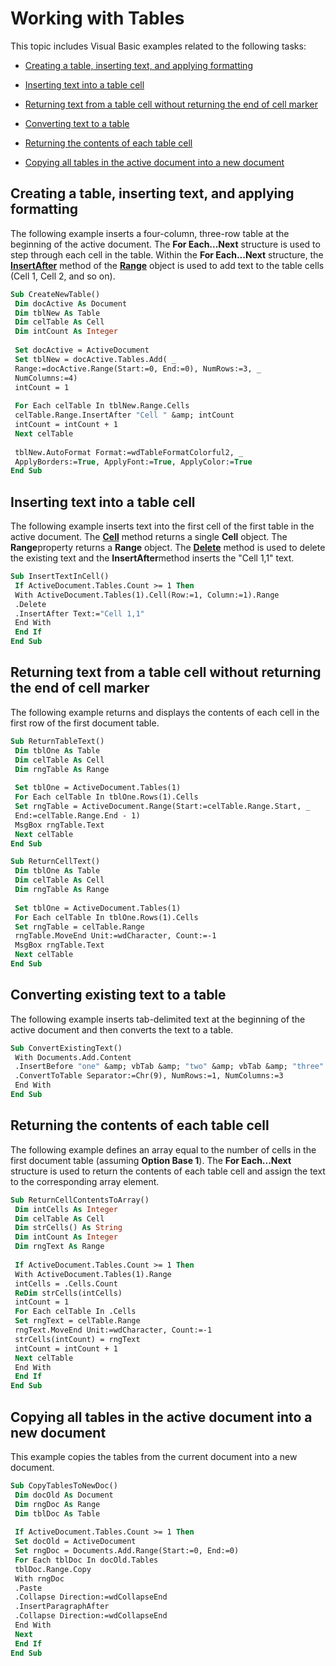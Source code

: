 
# Working with Tables

This topic includes Visual Basic examples related to the following tasks:


-  [Creating a table, inserting text, and applying formatting](#Creating)
    
-  [Inserting text into a table cell](#Inserting)
    
-  [Returning text from a table cell without returning the end of cell marker](#Returning1)
    
-  [Converting text to a table](#Converting)
    
-  [Returning the contents of each table cell](#Returning2)
    
-  [Copying all tables in the active document into a new document](#Copying)
    

## Creating a table, inserting text, and applying formatting

The following example inserts a four-column, three-row table at the beginning of the active document. The  **For Each...Next** structure is used to step through each cell in the table. Within the **For Each...Next** structure, the **[InsertAfter](25b2c0be-e9c7-1e42-09ea-308bbdcde7c6.md)** method of the **[Range](15a7a1c4-5f3f-5b6e-60e9-29688de3f274.md)** object is used to add text to the table cells (Cell 1, Cell 2, and so on).


```vb
Sub CreateNewTable() 
 Dim docActive As Document 
 Dim tblNew As Table 
 Dim celTable As Cell 
 Dim intCount As Integer 
 
 Set docActive = ActiveDocument 
 Set tblNew = docActive.Tables.Add( _ 
 Range:=docActive.Range(Start:=0, End:=0), NumRows:=3, _ 
 NumColumns:=4) 
 intCount = 1 
 
 For Each celTable In tblNew.Range.Cells 
 celTable.Range.InsertAfter "Cell " &amp; intCount 
 intCount = intCount + 1 
 Next celTable 
 
 tblNew.AutoFormat Format:=wdTableFormatColorful2, _ 
 ApplyBorders:=True, ApplyFont:=True, ApplyColor:=True 
End Sub
```


## Inserting text into a table cell

The following example inserts text into the first cell of the first table in the active document. The  **[Cell](7dd91771-c72b-eefb-2492-1998c0d194bb.md)** method returns a single  **Cell** object. The **Range**property returns a  **Range** object. The **[Delete](066b6dda-db9c-43aa-b65c-556b06b5b445.md)** method is used to delete the existing text and the  **InsertAfter**method inserts the "Cell 1,1" text.


```vb
Sub InsertTextInCell() 
 If ActiveDocument.Tables.Count >= 1 Then 
 With ActiveDocument.Tables(1).Cell(Row:=1, Column:=1).Range 
 .Delete 
 .InsertAfter Text:="Cell 1,1" 
 End With 
 End If 
End Sub
```


## Returning text from a table cell without returning the end of cell marker

The following example returns and displays the contents of each cell in the first row of the first document table.


```vb
Sub ReturnTableText() 
 Dim tblOne As Table 
 Dim celTable As Cell 
 Dim rngTable As Range 
 
 Set tblOne = ActiveDocument.Tables(1) 
 For Each celTable In tblOne.Rows(1).Cells 
 Set rngTable = ActiveDocument.Range(Start:=celTable.Range.Start, _ 
 End:=celTable.Range.End - 1) 
 MsgBox rngTable.Text 
 Next celTable 
End Sub
```


```vb
Sub ReturnCellText() 
 Dim tblOne As Table 
 Dim celTable As Cell 
 Dim rngTable As Range 
 
 Set tblOne = ActiveDocument.Tables(1) 
 For Each celTable In tblOne.Rows(1).Cells 
 Set rngTable = celTable.Range 
 rngTable.MoveEnd Unit:=wdCharacter, Count:=-1 
 MsgBox rngTable.Text 
 Next celTable 
End Sub
```


## Converting existing text to a table

The following example inserts tab-delimited text at the beginning of the active document and then converts the text to a table.


```vb
Sub ConvertExistingText() 
 With Documents.Add.Content 
 .InsertBefore "one" &amp; vbTab &amp; "two" &amp; vbTab &amp; "three" &amp; vbCr 
 .ConvertToTable Separator:=Chr(9), NumRows:=1, NumColumns:=3 
 End With 
End Sub
```


## Returning the contents of each table cell

The following example defines an array equal to the number of cells in the first document table (assuming  **Option Base 1**). The  **For Each...Next** structure is used to return the contents of each table cell and assign the text to the corresponding array element.


```vb
Sub ReturnCellContentsToArray() 
 Dim intCells As Integer 
 Dim celTable As Cell 
 Dim strCells() As String 
 Dim intCount As Integer 
 Dim rngText As Range 
 
 If ActiveDocument.Tables.Count >= 1 Then 
 With ActiveDocument.Tables(1).Range 
 intCells = .Cells.Count 
 ReDim strCells(intCells) 
 intCount = 1 
 For Each celTable In .Cells 
 Set rngText = celTable.Range 
 rngText.MoveEnd Unit:=wdCharacter, Count:=-1 
 strCells(intCount) = rngText 
 intCount = intCount + 1 
 Next celTable 
 End With 
 End If 
End Sub
```


## Copying all tables in the active document into a new document

This example copies the tables from the current document into a new document.


```vb
Sub CopyTablesToNewDoc() 
 Dim docOld As Document 
 Dim rngDoc As Range 
 Dim tblDoc As Table 
 
 If ActiveDocument.Tables.Count >= 1 Then 
 Set docOld = ActiveDocument 
 Set rngDoc = Documents.Add.Range(Start:=0, End:=0) 
 For Each tblDoc In docOld.Tables 
 tblDoc.Range.Copy 
 With rngDoc 
 .Paste 
 .Collapse Direction:=wdCollapseEnd 
 .InsertParagraphAfter 
 .Collapse Direction:=wdCollapseEnd 
 End With 
 Next 
 End If 
End Sub
```


